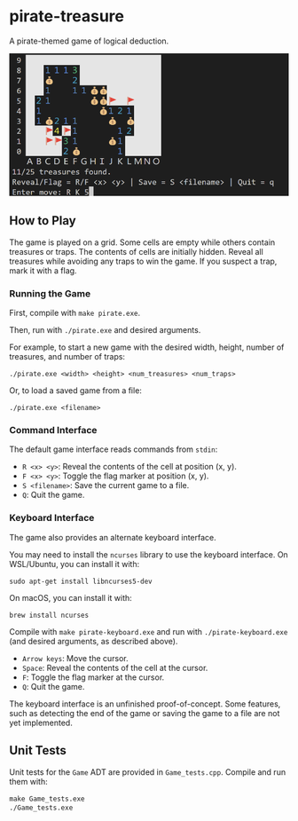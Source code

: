 # pirate-treasure

A pirate-themed game of logical deduction.

![Pirate Treasure](./pirate-treasure.png)

## How to Play

The game is played on a grid. Some cells are empty while others contain treasures or traps. The contents of cells are initially hidden. Reveal all treasures while avoiding any traps to win the game. If you suspect a trap, mark it with a flag.

### Running the Game

First, compile with `make pirate.exe`.

Then, run with `./pirate.exe` and desired arguments.

For example, to start a new game with the desired width, height, number of treasures, and number of traps:

```console
./pirate.exe <width> <height> <num_treasures> <num_traps>
```

Or, to load a saved game from a file:

```console
./pirate.exe <filename>
```

### Command Interface

The default game interface reads commands from `stdin`:

- `R <x> <y>`: Reveal the contents of the cell at position (x, y).
- `F <x> <y>`: Toggle the flag marker at position (x, y).
- `S <filename>`: Save the current game to a file. 
- `Q`: Quit the game.

### Keyboard Interface

The game also provides an alternate keyboard interface.

You may need to install the `ncurses` library to use the keyboard interface. On WSL/Ubuntu, you can install it with:

```console
sudo apt-get install libncurses5-dev
```

On macOS, you can install it with:

```console
brew install ncurses
```

Compile with `make pirate-keyboard.exe` and run with `./pirate-keyboard.exe` (and desired arguments, as described above).

- `Arrow keys`: Move the cursor.
- `Space`: Reveal the contents of the cell at the cursor.
- `F`: Toggle the flag marker at the cursor.
- `Q`: Quit the game.

The keyboard interface is an unfinished proof-of-concept. Some features, such as detecting the end of the game or saving the game to a file are not yet implemented.

## Unit Tests

Unit tests for the `Game` ADT are provided in `Game_tests.cpp`. Compile and run them with:

```console
make Game_tests.exe
./Game_tests.exe
```
